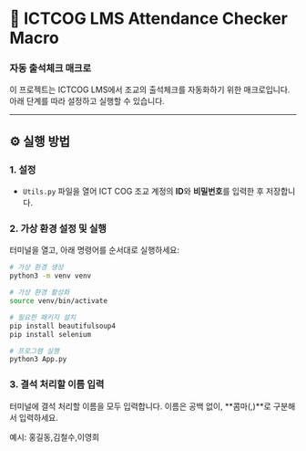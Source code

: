 # 📅 ICTCOG LMS Attendance Checker Macro

### 자동 출석체크 매크로

이 프로젝트는 ICTCOG LMS에서 조교의 출석체크를 자동화하기 위한 매크로입니다.  
아래 단계를 따라 설정하고 실행할 수 있습니다.

---

## ⚙️ 실행 방법

### 1. 설정
- `Utils.py` 파일을 열어 ICT COG 조교 계정의 **ID**와 **비밀번호**를 입력한 후 저장합니다.

### 2. 가상 환경 설정 및 실행
터미널을 열고, 아래 명령어를 순서대로 실행하세요:

```bash
# 가상 환경 생성
python3 -m venv venv

# 가상 환경 활성화
source venv/bin/activate

# 필요한 패키지 설치
pip install beautifulsoup4
pip install selenium

# 프로그램 실행
python3 App.py
```

### 3. 결석 처리할 이름 입력
터미널에 결석 처리할 이름을 모두 입력합니다.
이름은 공백 없이, **콤마(,)**로 구분해서 입력하세요.

예시:
홍길동,김철수,이영희
